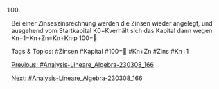 100.
Bei einer Zinseszinsrechnung werden die Zinsen wieder angelegt, und ausgehend vom Startkapital
K0=Kverhält sich das Kapital dann wegen
Kn+1=Kn+Zn=Kn+Kn·p
100=

   Tags & Topics:
   #Zinsen
   #Kapital
   #100=
   #Kn+Zn
   #Zins
   #Kn+1

[Previous: #Analysis-Lineare_Algebra-230308_166](Analysis-Lineare_Algebra-230308_166.md)

[Next: #Analysis-Lineare_Algebra-230308_166](Analysis-Lineare_Algebra-230308_166.md)